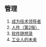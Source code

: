 ## 管理
1. [成为技术领导者](tech_leader.md)
1. [人件（第2版）](peopleware.md)
1. [软件随想录](more_joel_on_software.md)
1. [工业人的未来](the_future_of_industrial_man.md)
